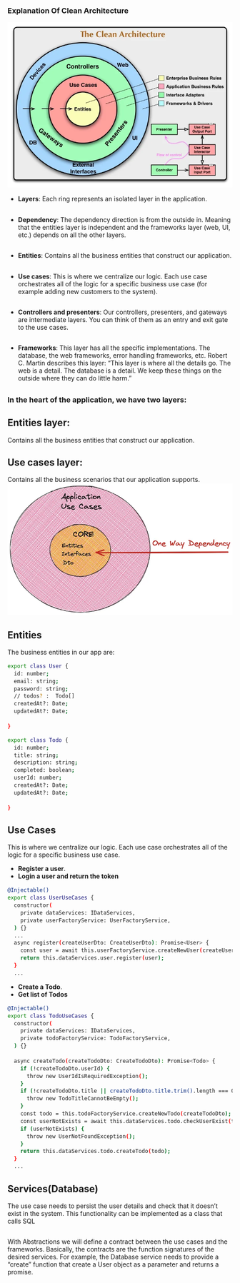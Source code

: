 
###  Explanation Of Clean Architecture
![diagram](./doc-images/clean-arc.jpg)
- **Layers**: Each ring represents an isolated layer in the application.
## 
- **Dependency**: The dependency direction is from the outside in. Meaning that the entities layer is independent and the frameworks layer (web, UI, etc.) depends on all the other layers.
## 
- **Entities**: Contains all the business entities that construct our application.
## 
- **Use cases**: This is where we centralize our logic. Each use case orchestrates all of the logic for a specific business use case (for example adding new customers to the system).
## 
- **Controllers and presenters**: Our controllers, presenters, and gateways are intermediate layers. You can think of them as an entry and exit gate to the use cases.
## 
- **Frameworks**: This layer has all the specific implementations. The database, the web frameworks, error handling frameworks, etc. Robert C. Martin describes this layer: “This layer is where all the details go. The web is a detail. The database is a detail. We keep these things on the outside where they can do little harm.”
##
### In the heart of the application, we have two layers:
## Entities layer: 
Contains all the business entities that construct our application.
## Use cases layer: 
Contains all the business scenarios that our application supports.
![diagram](./doc-images/oneway.webp)

## Entities
The business entities in our app are:
```bash
export class User {
  id: number;
  email: string;
  password: string;
  // todos? :  Todo[]
  createdAt?: Date;
  updatedAt?: Date;

}
```
```bash
export class Todo {
  id: number;
  title: string;
  description: string;
  completed: boolean;
  userId: number;
  createdAt?: Date;
  updatedAt?: Date;

}
```

## Use Cases
This is where we centralize our logic. Each use case orchestrates all of the logic for a specific business use case.
- **Register a user**.
- **Login a user and return the token**
```bash
@Injectable()
export class UserUseCases {
  constructor(
    private dataServices: IDataServices,
    private userFactoryService: UserFactoryService,
  ) {}
  ...
  async register(createUserDto: CreateUserDto): Promise<User> {
    const user = await this.userFactoryService.createNewUser(createUserDto);
    return this.dataServices.user.register(user);
  }
  ...
```
- **Create a Todo**.
- **Get list of Todos**
```bash
@Injectable()
export class TodoUseCases {
  constructor(
    private dataServices: IDataServices,
    private todoFactoryService: TodoFactoryService,
  ) {}

  async createTodo(createTodoDto: CreateTodoDto): Promise<Todo> {
    if (!createTodoDto.userId) {
      throw new UserIdIsRequiredException();
    }
    if (!createTodoDto.title || createTodoDto.title.trim().length === 0) {
      throw new TodoTitleCannotBeEmpty();
    }
    const todo = this.todoFactoryService.createNewTodo(createTodoDto);
    const userNotExists = await this.dataServices.todo.checkUserExist(todo.userId);
    if (userNotExists) {
      throw new UserNotFoundException();
    }
    return this.dataServices.todo.createTodo(todo);
  }
  ...
```
## Services(Database)
The use case needs to persist the user details and check that it doesn’t exist in the system. 
This functionality can be implemented as a class that calls SQL 
##
With Abstractions we will define a contract between the use cases and the frameworks.
Basically, the contracts are the function signatures of the desired services.
For example, the Database service needs to provide 
a “create” function that create a User object as a parameter and returns a promise.
 
